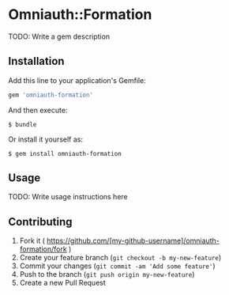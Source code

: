 # Omniauth::Formation

TODO: Write a gem description

## Installation

Add this line to your application's Gemfile:

```ruby
gem 'omniauth-formation'
```

And then execute:

    $ bundle

Or install it yourself as:

    $ gem install omniauth-formation

## Usage

TODO: Write usage instructions here

## Contributing

1. Fork it ( https://github.com/[my-github-username]/omniauth-formation/fork )
2. Create your feature branch (`git checkout -b my-new-feature`)
3. Commit your changes (`git commit -am 'Add some feature'`)
4. Push to the branch (`git push origin my-new-feature`)
5. Create a new Pull Request
